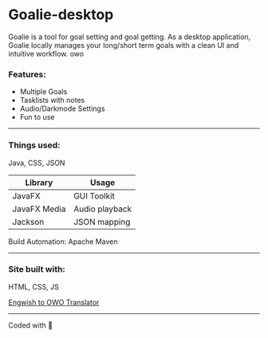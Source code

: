 # Goalie-desktop
Goalie is a tool for goal setting and goal getting. As a desktop application, Goalie locally manages your long/short term goals with a clean UI and intuitive workflow. owo

### Features:
- Multiple Goals
- Tasklists with notes
- Audio/Darkmode Settings
- Fun to use

---
### Things used:
Java, CSS, JSON

| Library       | Usage         |
| ------------- | ------------- |
| JavaFX        | GUI Toolkit   |
| JavaFX Media  | Audio playback|
| Jackson       | JSON mapping  |

Build Automation: Apache Maven

---
### Site built with:
HTML, CSS, JS

[Engwish to OWO Translator](https://lingojam.com/EngwishtoOwOtwanswatow)

---
Coded with 💖
